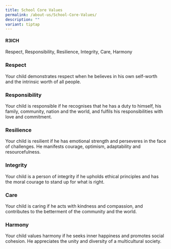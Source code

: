 ```yaml
---
title: School Core Values
permalink: /about-us/School-Core-Values/
description: ""
variant: tiptap
---
```

<h4><strong>R3ICH</strong></h4>
<p>Respect, Responsibility, Resilience, Integrity, Care, Harmony</p>
<h3><strong>Respect</strong></h3>
<p>Your child demonstrates respect when he believes in his own self-worth
and the intrinsic worth of all people.</p>
<h3><strong>Responsibility</strong></h3>
<p>Your child is responsible if he recognises that he has a duty to himself,
his family, community, nation and the world, and fulfils his responsibilities
with love and commitment.</p>
<h3><strong>Resilience</strong></h3>
<p>Your child is resilient if he has emotional strength and perseveres in
the face of challenges. He manifests courage, optimism, adaptability and
resourcefulness.</p>
<h3><strong>Integrity</strong></h3>
<p>Your child is a person of integrity if he upholds ethical principles and
has the moral courage to stand up for what is right.</p>
<h3><strong>Care</strong></h3>
<p>Your child is caring if he acts with kindness and compassion, and contributes
to the betterment of the community and the world.</p>
<h3><strong>Harmony</strong></h3>
<p>Your child values harmony if he seeks inner happiness and promotes social
cohesion. He appreciates the unity and diversity of a multicultural society.</p>
